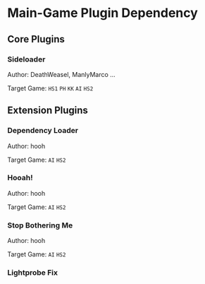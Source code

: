 # Main-Game Plugin Dependency

## Core Plugins

### Sideloader

Author: DeathWeasel, ManlyMarco ...

Target Game: `HS1` `PH` `KK` `AI` `HS2`

## Extension Plugins

### Dependency Loader

Author: hooh

Target Game: `AI` `HS2`

### Hooah!

Author: hooh

Target Game:  `AI` `HS2`

### Stop Bothering Me

Author: hooh

Target Game: `AI` `HS2`

### Lightprobe Fix